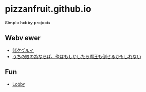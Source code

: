 # pizzanfruit.github.io

Simple hobby projects

## Webviewer

- [賭ケグルイ](https://pizzanfruit.github.io/webviewer.html?title=kakegurui&vol=1 "Kakegurui Vol.1")
- [うちの娘の為ならば、俺はもしかしたら魔王も倒せるかもしれない](https://pizzanfruit.github.io/webviewer.html?title=uchinaraba&vol=1 "Uchinaraba Vol.1")

## Fun

- [Lobby](https://pizzanfruit.github.io/fun)
